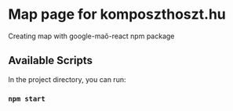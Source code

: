# Map page for komposzthoszt.hu

Creating map with google-maő-react npm package

## Available Scripts

In the project directory, you can run:

### `npm start`

